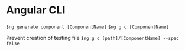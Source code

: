 # Angular CLI

`$ng generate component [ComponentName]`
`$ng g c [ComponentName]`

Prevent creation of testing file
`$ng g c [path]/[ComponentName] --spec false`

